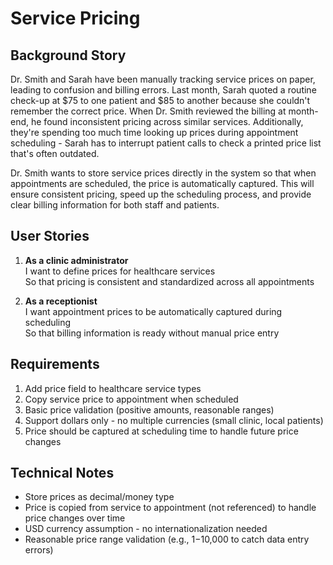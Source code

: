 # Service Pricing

## Background Story

Dr. Smith and Sarah have been manually tracking service prices on paper, leading to confusion and billing errors. Last month, Sarah quoted a routine check-up at \$75 to one patient and \$85 to another because she couldn't remember the correct price. When Dr. Smith reviewed the billing at month-end, he found inconsistent pricing across similar services. Additionally, they're spending too much time looking up prices during appointment scheduling - Sarah has to interrupt patient calls to check a printed price list that's often outdated.

Dr. Smith wants to store service prices directly in the system so that when appointments are scheduled, the price is automatically captured. This will ensure consistent pricing, speed up the scheduling process, and provide clear billing information for both staff and patients.

## User Stories

1. **As a clinic administrator**<br>
   I want to define prices for healthcare services<br>
   So that pricing is consistent and standardized across all appointments

2. **As a receptionist**<br>
   I want appointment prices to be automatically captured during scheduling<br>
   So that billing information is ready without manual price entry

## Requirements

1. Add price field to healthcare service types
2. Copy service price to appointment when scheduled
3. Basic price validation (positive amounts, reasonable ranges)
4. Support dollars only - no multiple currencies (small clinic, local patients)
5. Price should be captured at scheduling time to handle future price changes

## Technical Notes

- Store prices as decimal/money type
- Price is copied from service to appointment (not referenced) to handle price changes over time
- USD currency assumption - no internationalization needed
- Reasonable price range validation (e.g., $1-$10,000 to catch data entry errors)